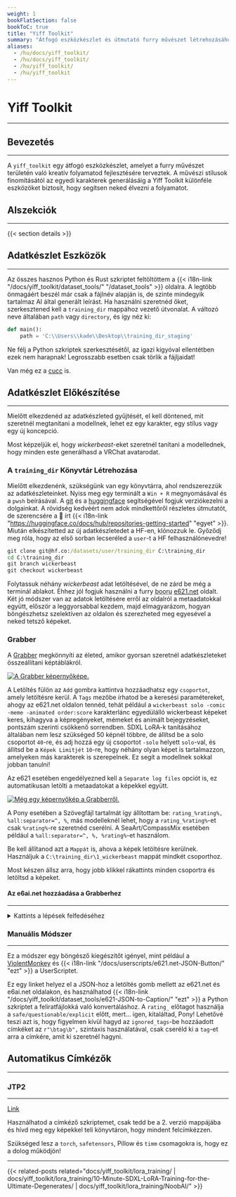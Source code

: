 ```yaml
---
weight: 1
bookFlatSection: false
bookToC: true
title: "Yiff Toolkit"
summary: "Átfogó eszközkészlet és útmutató furry művészet létrehozásához AI segítségével. Részletes LoRA tréning útmutatóval, ez az eszközkészlet mindent tartalmaz, amire szükséged van a saját szintetikus művészeted létrehozásához."
aliases:
  - /hu/docs/yiff_toolkit/
  - /hu/docs/yiff_toolkit/
  - /hu/yiff_toolkit/
  - /hu/yiff_toolkit
---
```


<!--markdownlint-disable MD025 MD033 MD038 -->

# Yiff Toolkit

---

## Bevezetés

---

A `yiff_toolkit` egy átfogó eszközkészlet, amelyet a furry művészet területén való kreatív folyamatod fejlesztésére terveztek. A művészi stílusok finomításától az egyedi karakterek generálásáig a Yiff Toolkit különféle eszközöket biztosít, hogy segítsen neked élvezni a folyamatot.

## Alszekciók

---

{{< section details >}}

## Adatkészlet Eszközök

---

Az összes hasznos Python és Rust szkriptet feltöltöttem a {{< i18n-link "/docs/yiff_toolkit/dataset_tools/" "/dataset_tools" >}} oldalra. A legtöbb önmagáért beszél már csak a fájlnév alapján is, de szinte mindegyik tartalmaz AI által generált leírást. Ha használni szeretnéd őket, szerkesztened kell a `training_dir` mappához vezető útvonalat. A változó neve általában `path` vagy `directory`, és így néz ki:

```py
def main():
    path = 'C:\\Users\\kade\\Desktop\\training_dir_staging'
```

Ne félj a Python szkriptek szerkesztésétől, az igazi kígyóval ellentétben ezek nem harapnak! Legrosszabb esetben csak törlik a fájljaidat!

Van még ez a [cucc](https://github.com/ka-de/dataset-tools) is.

## Adatkészlet Előkészítése

---

Mielőtt elkezdenéd az adatkészleted gyűjtését, el kell döntened, mit szeretnél megtanítani a modellnek, lehet ez egy karakter, egy stílus vagy egy új koncepció.

Most képzeljük el, hogy _wickerbeast_-eket szeretnél tanítani a modellednek, hogy minden este generálhasd a VRChat avatarodat.

### A `training_dir` Könyvtár Létrehozása

Mielőtt elkezdenénk, szükségünk van egy könyvtárra, ahol rendszerezzük az adatkészleteinket. Nyiss meg egy terminált a `Win + R` megnyomásával és a `pwsh` beírásával. A [git](https://git-scm.com/download/win) és a [huggingface](https://huggingface.co/) segítségével fogjuk verziókezelni a dolgainkat. A rövidség kedvéért nem adok mindkettőről részletes útmutatót, de szerencsére a 🤗 írt {{< i18n-link "https://huggingface.co/docs/hub/repositories-getting-started" "egyet" >}}. Miután elkészítetted az új adatkészletedet a HF-en, klónozzuk le. Győződj meg róla, hogy az első sorban lecseréled a `user`-t a HF felhasználónevedre!

```bat
git clone git@hf.co:/datasets/user/training_dir C:\training_dir
cd C:\training_dir
git branch wickerbeast
git checkout wickerbeast
```

Folytassuk néhány _wickerbeast_ adat letöltésével, de ne zárd be még a terminál ablakot. Ehhez jól fogjuk használni a furry <abbr title="képtábla">booru</abbr> [e621.net](https://e621.net/) oldalt. Két jó módszer van az adatok letöltésére erről az oldalról a metaadatokkal együtt, először a leggyorsabbal kezdem, majd elmagyarázom, hogyan böngészhetsz szelektíven az oldalon és szerezheted meg egyesével a neked tetsző képeket.

### Grabber

A [Grabber](https://github.com/Bionus/imgbrd-grabber) megkönnyíti az életed, amikor gyorsan szeretnél adatkészleteket összeállítani képtáblákról.

[![A Grabber képernyőképe.](https://huggingface.co/rakki194/yt/resolve/main/static/tutorial/grabber1.png)](https://huggingface.co/rakki194/yt/resolve/main/static/tutorial/grabber1.png)

A Letöltés fülön az `Add` gombra kattintva hozzáadhatsz egy `csoportot`, amely letöltésre kerül. A `Tags` mezőbe írhatod be a keresési paramétereket, ahogy az e621.net oldalon tennéd, tehát például a `wickerbeast solo -comic -meme -animated order:score` karakterlánc egyedülálló wickerbeast képeket keres, kihagyva a képregényeket, mémeket és animált bejegyzéseket, pontszám szerinti csökkenő sorrendben. SDXL LoRA-k tanításához általában nem lesz szükséged 50 képnél többre, de állítsd be a solo csoportot `40`-re, és adj hozzá egy új csoportot `-solo` helyett `solo`-val, és állítsd be a `Képek Limitjét` `10`-re, hogy néhány olyan képet is tartalmazzon, amelyeken más karakterek is szerepelnek. Ez segít a modellnek sokkal jobban tanulni!

Az e621 esetében engedélyezned kell a `Separate log files` opciót is, ez automatikusan letölti a metaadatokat a képekkel együtt.

[![Még egy képernyőkép a Grabberről.](https://huggingface.co/rakki194/yt/resolve/main/static/tutorial/grabber2.png)](https://huggingface.co/rakki194/yt/resolve/main/static/tutorial/grabber2.png)

A Pony esetében a Szövegfájl tartalmát így állítottam be: `rating_%rating%, %all:separator=^, %`, más modelleknél lehet, hogy a `rating_%rating%`-et csak `%rating%`-re szeretnéd cserélni. A SeaArt/CompassMix esetében például a `%all:separator=^, %, %rating%`-et használom.

Be kell állítanod azt a `Mappát` is, ahova a képek letöltésre kerülnek. Használjuk a `C:\training_dir\1_wickerbeast` mappát mindkét csoporthoz.

Most készen állsz arra, hogy jobb klikkel rákattints minden csoportra és letöltsd a képeket.

#### Az e6ai.net hozzáadása a Grabberhez

---

<details>
  <summary>Kattints a lépések felfedéséhez</summary>
<!-- ⚠️ TODO: Írj szavakat lmao -->

[![A Grabber képernyőképe.](/images/yt-grabber-adding-e6ai/1.png)](/images/yt-grabber-adding-e6ai/1.png)

[![A Grabber képernyőképe.](/images/yt-grabber-adding-e6ai/2.png)](/images/yt-grabber-adding-e6ai/2.png)

[![A Grabber képernyőképe.](/images/yt-grabber-adding-e6ai/3.png)](/images/yt-grabber-adding-e6ai/3.png)

[![A Grabber képernyőképe.](/images/yt-grabber-adding-e6ai/4.png)](/images/yt-grabber-adding-e6ai/4.png)

</details>

### Manuális Módszer

---

Ez a módszer egy böngésző kiegészítőt igényel, mint például a [ViolentMonkey](https://violentmonkey.github.io/) és {{< i18n-link "/docs/userscripts/e621.net-JSON-Button/" "ezt" >}} a UserScriptet.

Ez egy linket helyez el a JSON-hoz a letöltés gomb mellett az e621.net és e6ai.net oldalakon, és használhatod {{< i18n-link "/docs/yiff_toolkit/dataset_tools/e621-JSON-to-Caption/" "ezt" >}} a Python szkriptet a feliratfájlokká való konvertáláshoz. A `rating_` előtagot használja a `safe/questionable/explicit` előtt, mert... igen, kitaláltad, Pony! Lehetővé teszi azt is, hogy figyelmen kívül hagyd az `ignored_tags`-be hozzáadott címkéket az `r"\btag\b",` szintaxis használatával, csak cseréld ki a `tag`-et arra a címkére, amit ki szeretnél hagyni.

## Automatikus Címkézők

---

### JTP2

---

[Link](https://huggingface.co/RedRocket/JointTaggerProject)

Használhatod a címkéző szkriptemet, csak tedd be a 2. verzió mappájába és hívd meg egy képekkel teli könyvtáron, hogy mindent felcímkézzen.

Szükséged lesz a `torch`, `safetensors`, Pillow és `timm` csomagokra is, hogy ez a dolog működjön!

---

<!--
HUGO_SEARCH_EXCLUDE_START
-->
{{< related-posts related="docs/yiff_toolkit/lora_training/ | docs/yiff_toolkit/lora_training/10-Minute-SDXL-LoRA-Training-for-the-Ultimate-Degenerates/ | docs/yiff_toolkit/lora_training/NoobAI/" >}}
<!--
HUGO_SEARCH_EXCLUDE_END
-->
